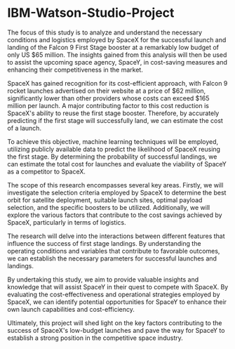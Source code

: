 # IBM-Watson-Studio-Project

The focus of this study is to analyze and understand the necessary conditions and logistics employed by SpaceX for the successful launch and landing of the Falcon 9 First Stage booster at a remarkably low budget of only US $65 million. The insights gained from this analysis will then be used to assist the upcoming space agency, SpaceY, in cost-saving measures and enhancing their competitiveness in the market.

SpaceX has gained recognition for its cost-efficient approach, with Falcon 9 rocket launches advertised on their website at a price of $62 million, significantly lower than other providers whose costs can exceed $165 million per launch. A major contributing factor to this cost reduction is SpaceX's ability to reuse the first stage booster. Therefore, by accurately predicting if the first stage will successfully land, we can estimate the cost of a launch.

To achieve this objective, machine learning techniques will be employed, utilizing publicly available data to predict the likelihood of SpaceX reusing the first stage. By determining the probability of successful landings, we can estimate the total cost for launches and evaluate the viability of SpaceY as a competitor to SpaceX.

The scope of this research encompasses several key areas. Firstly, we will investigate the selection criteria employed by SpaceX to determine the best orbit for satellite deployment, suitable launch sites, optimal payload selection, and the specific boosters to be utilized. Additionally, we will explore the various factors that contribute to the cost savings achieved by SpaceX, particularly in terms of logistics.

The research will delve into the interactions between different features that influence the success of first stage landings. By understanding the operating conditions and variables that contribute to favorable outcomes, we can establish the necessary parameters for successful launches and landings.

By undertaking this study, we aim to provide valuable insights and knowledge that will assist SpaceY in their quest to compete with SpaceX. By evaluating the cost-effectiveness and operational strategies employed by SpaceX, we can identify potential opportunities for SpaceY to enhance their own launch capabilities and cost-efficiency.

Ultimately, this project will shed light on the key factors contributing to the success of SpaceX's low-budget launches and pave the way for SpaceY to establish a strong position in the competitive space industry.
